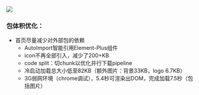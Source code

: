 ![](https://github.com/orcastor/webapp/blob/master/demo.gif)

### 包体积优化：

- 首页尽量减少对外部包的依赖
  - AutoImport智能引用Element-Plus组件
  - icon不再全部引入，减少了200+KB
  - code split：切chunk以优化并行下载pipeline
  - 冷启动加载总大小低至82KB（额外图片：背景33KB，logo 6.7KB）
  - 3G弱网环境（chrome调试），5.4秒可渲染出DOM，完成加载7.5秒（包括图片）
